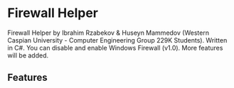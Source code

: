 # Firewall Helper
 Firewall Helper by Ibrahim Rzabekov & Huseyn Mammedov (Western Caspian University - Computer Engineering Group 229K Students). Written in C#. You can disable and enable Windows Firewall (v1.0). More features will be added.


## Features
